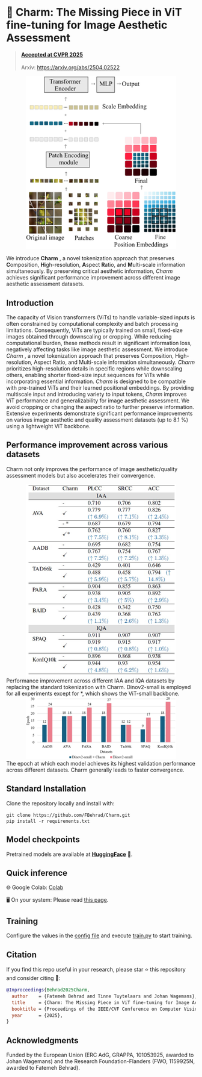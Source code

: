 # 💫 Charm: The Missing Piece in ViT fine-tuning for Image Aesthetic Assessment

> [**Accepted at CVPR 2025**](https://cvpr.thecvf.com/virtual/2025/poster/34423)<br><br>
> Arxiv: https://arxiv.org/abs/2504.02522 
<div align="center">
<a href="https://github.com/FBehrad/Charm">
    <img src="https://github.com/FBehrad/Charm/blob/main/Figures/MainFigure.jpg?raw=true" alt="Overall framework" width="400"/>
</a>
</div>


We introduce **Charm** , a novel tokenization approach that preserves **C**omposition, **H**igh-resolution,
**A**spect **R**atio, and **M**ulti-scale information simultaneously. By preserving critical aesthetic information, <em> Charm </em> achieves significant performance improvement across different image aesthetic assessment datasets.


## Introduction

The capacity of Vision transformers (ViTs) to handle variable-sized inputs is often constrained by computational
complexity and batch processing limitations. Consequently, ViTs are typically trained on small, fixed-size images obtained through downscaling or cropping. While reducing
computational burden, these methods result in significant information loss, negatively affecting tasks like image aesthetic assessment. We introduce <em> Charm </em> , a novel tokenization approach that preserves Composition, High-resolution,
Aspect Ratio, and Multi-scale information simultaneously. <em> Charm </em>  prioritizes high-resolution details in specific regions
while downscaling others, enabling shorter fixed-size input sequences for ViTs while incorporating essential information. <em> Charm </em>  is designed to be compatible with pre-trained
ViTs and their learned positional embeddings. By providing multiscale input and introducing variety to input tokens,
<em> Charm </em>  improves ViT performance and generalizability for image aesthetic assessment. We avoid cropping or changing
the aspect ratio to further preserve information. Extensive experiments demonstrate significant performance improvements on various image aesthetic and quality assessment
datasets (up to 8.1 %) using a lightweight ViT backbone. 


## Performance improvement across various datasets
Charm not only improves the performance of image aesthetic/quality assessment models but also accelerates their convergence.
<div align="center">
<img src=Figures/table1.jpg width="400" />
</div>
Performance improvement across different IAA and
IQA datasets by replacing the standard tokenization with Charm.
Dinov2-small is employed for all experiments except for *, which
shows the ViT-small backbone.
<div align="center">
<img src=Figures/convergence.jpg width="400" />
</div>
The epoch at which each model achieves its highest
validation performance across different datasets. Charm generally
leads to faster convergence. 


## Standard Installation

Clone the repository locally and install with:

```setup
git clone https://github.com/FBehrad/Charm.git
pip install -r requirements.txt
```

## Model checkpoints
Pretrained models are available at [**HuggingFace**](https://huggingface.co/FatemehBehrad/Charm) 🤗.


## Quick inference

:globe_with_meridians:	Google Colab: [Colab](Charm.ipynb)

:desktop_computer: On your system: Please read [this page](ReadMe_Inference.md).


## Training 
Configure the values in the [config file](config.yaml) and execute [train.py](train.py) to start training.

## Citation
If you find this repo useful in your research, please star ⭐ this repository and consider citing 📝:

```bibtex
@Inproceedings{Behrad2025Charm,
  author    = {Fatemeh Behrad and Tinne Tuytelaars and Johan Wagemans},
  title     = {Charm: The Missing Piece in ViT fine-tuning for Image Aesthetic Assessment},
  booktitle = {Proceedings of the IEEE/CVF Conference on Computer Vision and Pattern Recognition (CVPR)},
  year      = {2025},
}
```

## Acknowledgments
Funded by the European Union (ERC AdG, GRAPPA, 101053925, awarded to Johan Wagemans) and 
the Research Foundation-Flanders (FWO, 1159925N, awarded to Fatemeh Behrad).

